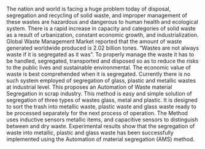 The nation and world is facing a huge problem today of disposal, segregation and recycling of solid waste, and improper management of these wastes are hazardous and dangerous to human health and ecological system. There is a rapid increase in capacity and categories of solid waste as a result of urbanization, constant economic growth, and industrialization. Global Waste Management Market reported that the amount of waste generated worldwide produced is 2.02 billion tones. “Wastes are not always waste if it is segregated as it was”. To properly manage the waste it has to be handled, segregated, transported and disposed so as to reduce the risks to the public lives and sustainable environmental. The economic value of waste is best comprehended when it is segregated. Currently there is no such system employed of segregation of glass, plastic and metallic wastes at industrial level. This proposes an Automation of Waste material Segregation in scrap industry. This method is easy and simple solution of segregation of three types of wastes glass, metal and plastic. It is designed to sort the trash into metallic waste, plastic waste and glass waste ready to be processed separately for the next process of operation. The Method uses inductive sensors metallic items, and capacitive sensors to distinguish between and dry waste. Experimental results show that the segregation of waste into metallic, plastic and glass waste has been successfully implemented using the Automation of material segregation (AMS) method.
